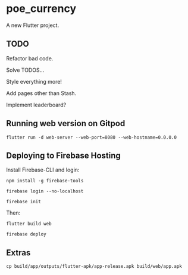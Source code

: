 # poe_currency

A new Flutter project.

## TODO

Refactor bad code.

Solve TODOS...

Style everything more!

Add pages other than Stash.

Implement leaderboard?

## Running web version on Gitpod

`flutter run -d web-server --web-port=8080 --web-hostname=0.0.0.0`

## Deploying to Firebase Hosting

Install Firebase-CLI and login:

`npm install -g firebase-tools`

`firebase login --no-localhost`

`firebase init`

Then:

`flutter build web`

`firebase deploy`

## Extras

`cp build/app/outputs/flutter-apk/app-release.apk build/web/app.apk`